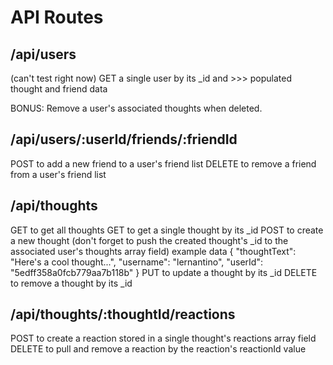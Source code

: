 # API Routes
## /api/users
<!-- DONE - GET all users -->
(can't test right now) GET a single user by its _id and >>> populated thought and friend data
<!-- DONE - POST a new user
DONE - PUT to update a user by its _id
DONE: DELETE to remove user by its _id -->
BONUS: Remove a user's associated thoughts when deleted.

## /api/users/:userId/friends/:friendId
POST to add a new friend to a user's friend list
DELETE to remove a friend from a user's friend list

## /api/thoughts
GET to get all thoughts
GET to get a single thought by its _id
POST to create a new thought (don't forget to push the created thought's _id to the associated user's thoughts array field)
example data
{
  "thoughtText": "Here's a cool thought...",
  "username": "lernantino",
  "userId": "5edff358a0fcb779aa7b118b"
}
PUT to update a thought by its _id
DELETE to remove a thought by its _id

## /api/thoughts/:thoughtId/reactions
POST to create a reaction stored in a single thought's reactions array field
DELETE to pull and remove a reaction by the reaction's reactionId value